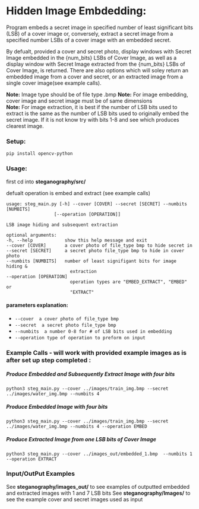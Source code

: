# Hidden Image Embdedding: #

Program embeds a secret image in specified number of least significant bits (LSB) of a cover image or, conversely, extract a secret image from a specified number LSBs of a cover image with an embedded secret.

By defualt, provided a cover and secret photo, display windows with Secret Image embedded in the {num_bits} LSBs of Cover Image, as well as a display window with Secret Image extracted from the {num_bits} 
LSBs of Cover Image, is returned. There are also options which will soley return an embedded image from a cover and secret, or an extracted image from a single cover image(see example calls).

**Note:** Image type should be of file type .bmp
**Note:** For image embedding, cover image and secret image must be of same dimensions  
**Note:** For image extraction, it is best if the number of LSB bits used to extract is the same as the number of LSB bits used to originally embed the secret image. If it is not know try with bits 1-8 and see which produces clearest image. 

### Setup: 

   ```pip install opencv-python```

### Usage: 
first cd into  **steganography/src/**

defualt operation is embed and extract (see example calls)
   ```
   usage: steg_main.py [-h] --cover [COVER] --secret [SECRET] --numbits [NUMBITS]
                     [--operation [OPERATION]]

   LSB image hiding and subsequent extraction

   optional arguments:
   -h, --help            show this help message and exit
   --cover [COVER]       a cover photo of file_type bmp to hide secret in
   --secret [SECRET]     a secret photo file_type bmp to hide in cover photo
   --numbits [NUMBITS]   number of least signifigant bits for image hiding &
                           extraction
   --operation [OPERATION]
                           operation types are "EMBED_EXTRACT", "EMBED" or
                           "EXTRACT"
   ```
   #### parameters explanation:
- ```--cover  a cover photo of file_type bmp```
- ```--secret  a secret photo file_type bmp```
- ```--numbits  a number 0-8 for # of LSB bits used in embedding```
- ```--operation type of operation to preform on input```
### Example Calls - will work with provided example images as is after set up step completed :

##### Produce Embedded and Subsequently Extract Image with four bits
   ```python3 steg_main.py --cover ../images/train_img.bmp --secret ../images/water_img.bmp --numbits 4```
##### Produce Embedded Image with four bits
   ```python3 steg_main.py --cover ../images/train_img.bmp --secret ../images/water_img.bmp --numbits 4 --operation EMBED```
##### Produce Extracted Image from one LSB bits of Cover Image
   ```python3 steg_main.py --cover ../images_out/embedded_1.bmp  --numbits 1 --operation EXTRACT```

### Input/OutPut Examples

See **steganography/images_out/** to see examples of outputted embedded and extracted images with 1 and 7 LSB bits 
See **steganography/Images/** to see the example cover and secret images used as input

